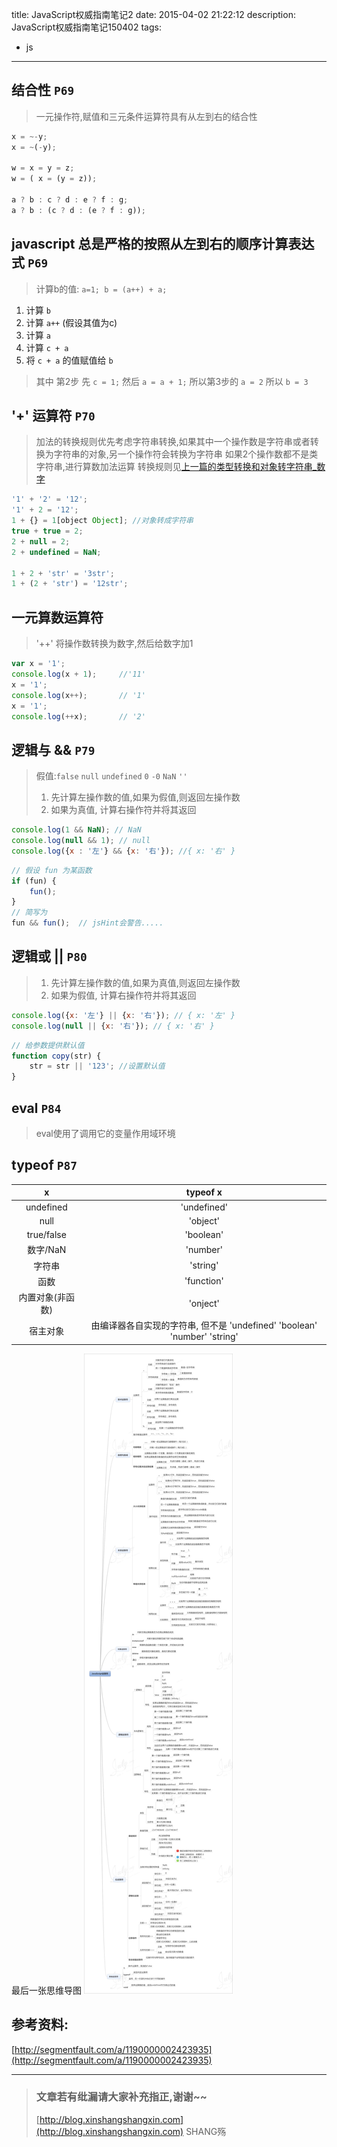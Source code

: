 title: JavaScript权威指南笔记2
date: 2015-04-02 21:22:12
description: JavaScript权威指南笔记150402
tags:
- js
---

## 结合性 `P69`
> 一元操作符,赋值和三元条件运算符具有从左到右的结合性

```js
x = ~-y;
x = ~(-y);

w = x = y = z;
w = ( x = (y = z));

a ? b : c ? d : e ? f : g;
a ? b : (c ? d : (e ? f : g));
```

## javascript 总是严格的按照从左到右的顺序计算表达式 `P69`

> 计算b的值: `a=1; b = (a++) + a;`
1. 计算 `b`
2. 计算 `a++` (假设其值为c)
3. 计算 `a`
4. 计算 `c + a`
5. 将 `c + a` 的值赋值给 `b`

> 其中 第2步 先 `c = 1;` 然后 `a = a + 1;`
> 所以第3步的 `a = 2`
> 所以 `b = 3`


## '+' 运算符 `P70`
> 加法的转换规则优先考虑字符串转换,如果其中一个操作数是字符串或者转换为字符串的对象,另一个操作符会转换为字符串
> 如果2个操作数都不是类字符串,进行算数加法运算
> 转换规则见[上一篇的类型转换和对象转字符串_数字](http://blog.xinshangshangxin.com/2015/04/01/JavaScript%E6%9D%83%E5%A8%81%E6%8C%87%E5%8D%97%E7%AC%94%E8%AE%B0/)

```js
'1' + '2' = '12';
'1' + 2 = '12';
1 + {} = 1[object Object]; //对象转成字符串
true + true = 2;
2 + null = 2;
2 + undefined = NaN;

1 + 2 + 'str' = '3str';
1 + (2 + 'str') = '12str';
```

## 一元算数运算符
> '++' 将操作数转换为数字,然后给数字加1

```js
var x = '1';
console.log(x + 1);     //'11'
x = '1';
console.log(x++);       // '1'
x = '1';
console.log(++x);       // '2'
```

## 逻辑与 && `P79`
> 假值:`false` `null` `undefined` `0` `-0` `NaN` `''`
> 1. 先计算左操作数的值,如果为假值,则返回左操作数
> 2. 如果为真值, 计算右操作符并将其返回

```js
console.log(1 && NaN); // NaN
console.log(null && 1); // null
console.log({x : '左'} && {x: '右'}); //{ x: '右' }
```

```js
// 假设 fun 为某函数
if (fun) {
    fun();
}
// 简写为
fun && fun();  // jsHint会警告.....
```

## 逻辑或 || `P80`
> 1. 先计算左操作数的值,如果为真值,则返回左操作数
> 2. 如果为假值, 计算右操作符并将其返回

```js
console.log({x: '左'} || {x: '右'}); // { x: '左' }
console.log(null || {x: '右'}); // { x: '右' }
```
```js
// 给参数提供默认值
function copy(str) {
    str = str || '123'; //设置默认值
}
```

## eval `P84`
> eval使用了调用它的变量作用域环境


## typeof `P87`

x | typeof x
:----: | :-----:
undefined | 'undefined'
null | 'object'
true/false | 'boolean'
数字/NaN | 'number'
字符串 | 'string'
函数 | 'function'
内置对象(非函数) | 'onject'
宿主对象 | 由编译器各自实现的字符串, 但不是 'undefined' 'boolean' 'number' 'string'

最后一张思维导图
![](https://raw.githubusercontent.com/xinshangshangxin/hexo-blog/gh-pages/img/Definitive_Guide_js/operator.gif)
## 参考资料:

[http://segmentfault.com/a/1190000002423935](http://segmentfault.com/a/1190000002423935)

-----------------------

> ### 文章若有纰漏请大家补充指正,谢谢~~
> [http://blog.xinshangshangxin.com](http://blog.xinshangshangxin.com) SHANG殇
